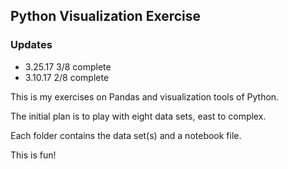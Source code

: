## Python Visualization Exercise

### Updates
- 3.25.17 3/8 complete
- 3.10.17 2/8 complete

This is my exercises on Pandas and visualization tools of Python.

The initial plan is to play with eight data sets, east to complex.

Each folder contains the data set(s) and a notebook file.

This is fun!
